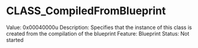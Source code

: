 # CLASS_CompiledFromBlueprint

Value: 0x00040000u
Description: Specifies that the instance of this class is created from the compilation of the blueprint
Feature: Blueprint
Status: Not started